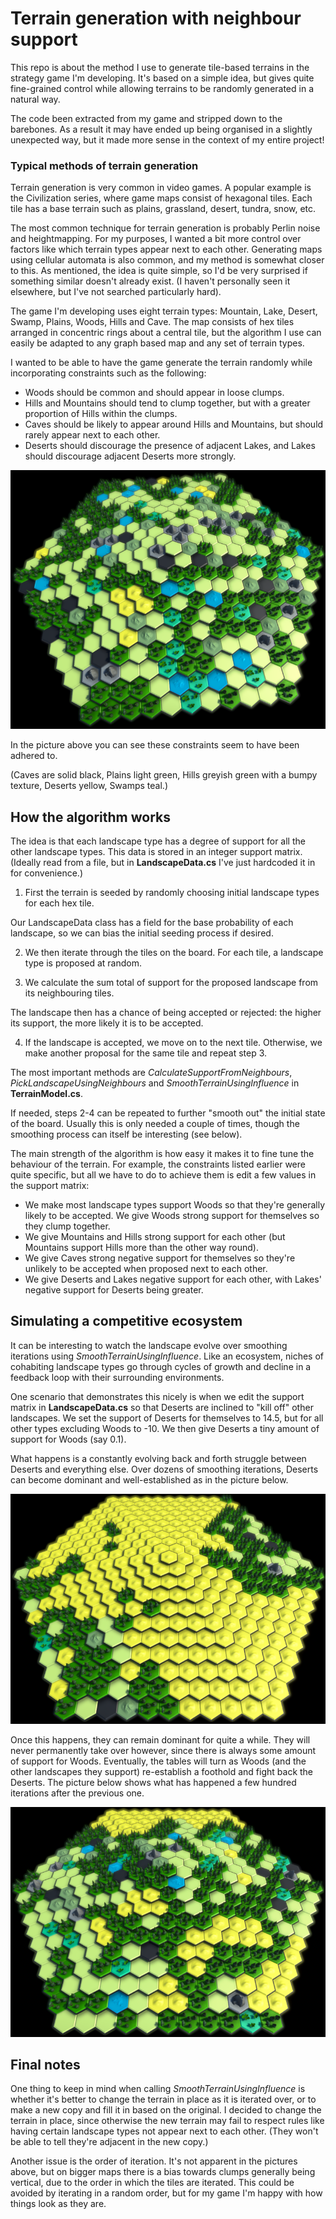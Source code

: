 # Terrain generation with neighbour support

This repo is about the method I use to generate tile-based terrains in the strategy game I'm developing. It's based on a simple idea, but gives quite fine-grained control while allowing terrains to be randomly generated in a natural way.

The code been extracted from my game and stripped down to the barebones. As a result it may have ended up being organised in a slightly unexpected way, but it made more sense in the context of my entire project!

### Typical methods of terrain generation
Terrain generation is very common in video games. A popular example is the Civilization series, where game maps consist of hexagonal tiles. Each tile has a base terrain such as plains, grassland, desert, tundra, snow, etc.

The most common technique for terrain generation is probably Perlin noise and heightmapping. For my purposes, I wanted a bit more control over factors like which terrain types appear next to each other. Generating maps using cellular automata is also common, and my method is somewhat closer to this. As mentioned, the idea is quite simple, so I'd be very surprised if something similar doesn't already exist. (I haven't personally seen it elsewhere, but I've not searched particularly hard).

The game I'm developing uses eight terrain types: Mountain, Lake, Desert, Swamp, Plains, Woods, Hills and Cave. The map consists of hex tiles arranged in concentric rings about a central tile, but the algorithm I use can easily be adapted to any graph based map and any set of terrain types.

 I wanted to be able to have the game generate the terrain randomly while incorporating constraints such as the following:

* Woods should be common and should appear in loose clumps.
* Hills and Mountains should tend to clump together, but with a greater proportion of Hills within the clumps.
* Caves should be likely to appear around Hills and Mountains, but should rarely appear next to each other.
* Deserts should discourage the presence of adjacent Lakes, and Lakes should discourage adjacent Deserts more strongly.

![Image](images/terrain1.png)

In the picture above you can see these constraints seem to have been adhered to.

(Caves are solid black, Plains light green, Hills greyish green with a bumpy texture, Deserts yellow, Swamps teal.)

## How the algorithm works
The idea is that each landscape type has a degree of support for all the other landscape types. This data is stored in an integer support matrix. (Ideally read from a file, but in **LandscapeData.cs** I've just hardcoded it in for convenience.)

1. First the terrain is seeded by randomly choosing initial landscape types for each hex tile.

 Our LandscapeData class has a field for the base probability of each landscape, so we can bias the initial seeding process if desired.

2. We then iterate through the tiles on the board. For each tile, a landscape type is proposed at random.

3. We calculate the sum total of support for the proposed landscape from its neighbouring tiles.

 The landscape then has a chance of being accepted or rejected: the higher its support, the more likely it is to be accepted.

4. If the landscape is accepted, we move on to the next tile. Otherwise, we make another proposal for the same tile and repeat step 3.

The most important methods are *CalculateSupportFromNeighbours*, *PickLandscapeUsingNeighbours* and *SmoothTerrainUsingInfluence* in **TerrainModel.cs**.

If needed, steps 2-4 can be repeated to further "smooth out" the initial state of the board. Usually this is only needed a couple of times, though the smoothing process can itself be interesting (see below).

The main strength of the algorithm is how easy it makes it to fine tune the behaviour of the terrain. For example, the constraints listed earlier were quite specific, but all we have to do to achieve them is edit a few values in the support matrix:

* We make most landscape types support Woods so that they're generally likely to be accepted. We give Woods strong support for themselves so they clump together.
* We give Mountains and Hills strong support for each other (but Mountains support Hills more than the other way round).
* We give Caves strong negative support for themselves so they're unlikely to be accepted when proposed next to each other.
* We give Deserts and Lakes negative support for each other, with Lakes' negative support for Deserts being greater.

## Simulating a competitive ecosystem
It can be interesting to watch the landscape evolve over smoothing iterations using *SmoothTerrainUsingInfluence*. Like an ecosystem, niches of cohabiting landscape types go through cycles of growth and decline in a feedback loop with their surrounding environments.

One scenario that demonstrates this nicely is when we edit the support matrix in **LandscapeData.cs** so that Deserts are inclined to "kill off" other landscapes. We set the support of Deserts for themselves to 14.5, but for all other types excluding Woods to -10. We then give Deserts a tiny amount of support for Woods (say 0.1).

What happens is a constantly evolving back and forth struggle between Deserts and everything else. Over dozens of smoothing iterations, Deserts can become dominant and well-established as in the picture below.

![Image](images/DesertsDominating.png)

Once this happens, they can remain dominant for quite a while. They will never permanently take over however, since there is always some amount of support for Woods. Eventually, the tables will turn as Woods (and the other landscapes they support) re-establish a foothold and fight back the Deserts. The picture below shows what has happened a few hundred iterations after the previous one.

![Image](images/WoodsRecovering.png)

## Final notes

One thing to keep in mind when calling *SmoothTerrainUsingInfluence* is whether it's better to change the terrain in place as it is iterated over, or to make a new copy and fill it in based on the original. I decided to change the terrain in place, since otherwise the new terrain may fail to respect rules like having certain landscape types not appear next to each other. (They won't be able to tell they're adjacent in the new copy.)

Another issue is the order of iteration. It's not apparent in the pictures above, but on bigger maps there is a bias towards clumps generally being vertical, due to the order in which the tiles are iterated. This could be avoided by iterating in a random order, but for my game I'm happy with how things look as they are.
